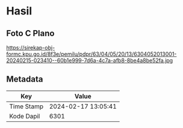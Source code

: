 # Hasil

## Foto C Plano

https://sirekap-obj-formc.kpu.go.id/8f3e/pemilu/pdpr/63/04/05/20/13/6304052013001-20240215-023410--60b1e999-7d6a-4c7a-afb8-8be4a8be52fa.jpg


## Metadata

| Key        | Value               |
| ---------- | ------------------- |
| Time Stamp | 2024-02-17 13:05:41 |
| Kode Dapil | 6301                |



